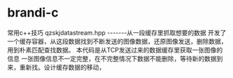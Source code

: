 # brandi-c
常用c++技巧
 qzskjdatastream.hpp
-------从一段缓存里抓取想要的数据
开发了一个缓存容器，从这段数据找到不断发送的图像数据，还原图像发送，删除数据，用到朴素匹配查找数据。
本代码是从TCP发送过来的数据缓存里获取一张图像的信息
一张图像信息不一定完整，在不完整情况下数据不能删除，等待新的数据到来，重新找。设计缓存数据的移动，


